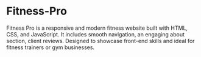 # Fitness-Pro
Fitness Pro is a responsive and modern fitness website built with HTML, CSS, and JavaScript. It includes smooth navigation, an engaging about section, client reviews. Designed to showcase front-end skills and ideal for fitness trainers or gym businesses.
